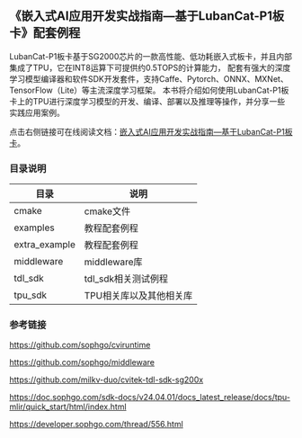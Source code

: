 ## 《嵌入式AI应用开发实战指南—基于LubanCat-P1板卡》配套例程

LubanCat-P1板卡基于SG2000芯片的一款高性能、低功耗嵌入式板卡，并且内部集成了TPU，它在INT8运算下可提供约0.5TOPS的计算能力， 配套有强大的深度学习模型编译器和软件SDK开发套件，支持Caffe、Pytorch、ONNX、MXNet、TensorFlow（Lite）等主流深度学习框架。 本书将介绍如何使用LubanCat-P1板卡上的TPU进行深度学习模型的开发、编译、部署以及推理等操作，并分享一些实践应用案例。

点击右侧链接可在线阅读文档：[嵌入式AI应用开发实战指南—基于LubanCat-P1板卡](https://doc.embedfire.com/linux/sg2000/tpu/zh/latest)。

### 目录说明


| 目录     | 说明 |
| ----------- | ----------- |
| cmake      | cmake文件       |
| examples   | 教程配套例程        |
| extra_example   | 教程配套例程        |
| middleware   | middleware库        |
| tdl_sdk   | tdl_sdk相关测试例程      |
| tpu_sdk   | TPU相关库以及其他相关库       |



### 参考链接

https://github.com/sophgo/cviruntime

https://github.com/sophgo/middleware

https://github.com/milkv-duo/cvitek-tdl-sdk-sg200x

https://doc.sophgo.com/sdk-docs/v24.04.01/docs_latest_release/docs/tpu-mlir/quick_start/html/index.html

https://developer.sophgo.com/thread/556.html

